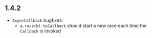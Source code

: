 ## 1.4.2

* `AsyncCallback` bugfixes:
  * `a.race(b).toCallback` should start a new race each time the `Callback` is invoked

